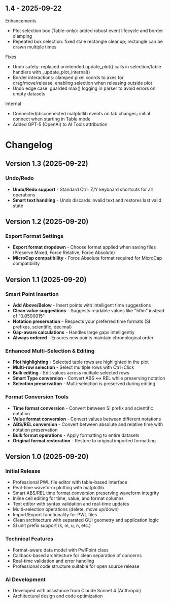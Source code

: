 ## 1.4 - 2025-09-22

Enhancements
- Plot selection box (Table-only): added robust event lifecycle and border clamping
- Repeated box selection: fixed stale rectangle cleanup; rectangle can be drawn multiple times

Fixes
- Undo safety: replaced unintended update_plot() calls in selection/table handlers with _update_plot_internal()
- Border interactions: clamped pixel coords to axes for drag/move/release, enabling selection when releasing outside plot
- Undo edge case: guarded max() logging in parser to avoid errors on empty datasets

Internal
- Connected/disconnected matplotlib events on tab changes; initial connect when starting in Table mode
- Added GPT-5 (OpenAI) to AI Tools attribution

# Changelog

## Version 1.3 (2025-09-22)

### Undo/Redo
- **Undo/Redo support** - Standard Ctrl+Z/Y keyboard shortcuts for all operations
- **Smart text handling** - Undo discards invalid text and restores last valid state

## Version 1.2 (2025-09-20)

### Export Format Settings
- **Export format dropdown** - Choose format applied when saving files (Preserve Mixed, Force Relative, Force Absolute)
- **MicroCap compatibility** - Force Absolute format required for MicroCap compatibility

## Version 1.1 (2025-09-20)

### Smart Point Insertion
- **Add Above/Below** - Insert points with intelligent time suggestions
- **Clean value suggestions** - Suggests readable values like "50m" instead of "0.0500015"
- **Notation preservation** - Respects your preferred time formats (SI prefixes, scientific, decimal)
- **Gap-aware calculations** - Handles large gaps intelligently
- **Always ordered** - Ensures new points maintain chronological order

### Enhanced Multi-Selection & Editing
- **Plot highlighting** - Selected table rows are highlighted in the plot
- **Multi-row selection** - Select multiple rows with Ctrl+Click
- **Bulk editing** - Edit values across multiple selected rows
- **Smart Type conversion** - Convert ABS ↔ REL while preserving notation
- **Selection preservation** - Multi-selection is preserved during editing

### Format Conversion Tools
- **Time format conversion** - Convert between SI prefix and scientific notation
- **Value format conversion** - Convert values between different notations  
- **ABS/REL conversion** - Convert between absolute and relative time with notation preservation
- **Bulk format operations** - Apply formatting to entire datasets
- **Original format restoration** - Restore to original imported formatting

## Version 1.0 (2025-09-20)

### Initial Release
- Professional PWL file editor with table-based interface
- Real-time waveform plotting with matplotlib
- Smart ABS/REL time format conversion preserving waveform integrity
- Inline cell editing for time, value, and format columns
- Text editor with syntax validation and real-time updates
- Multi-selection operations (delete, move up/down)
- Import/Export functionality for PWL files
- Clean architecture with separated GUI geometry and application logic
- SI unit prefix support (k, m, u, n, etc.)

### Technical Features
- Format-aware data model with PwlPoint class
- Callback-based architecture for clean separation of concerns
- Real-time validation and error handling
- Professional code structure suitable for open source release

### AI Development
- Developed with assistance from Claude Sonnet 4 (Anthropic)
- Architectural design and code optimization
